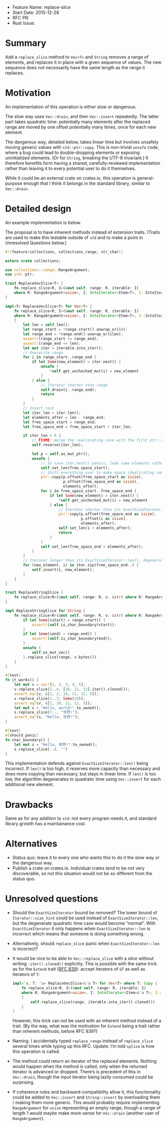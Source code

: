 - Feature Name: replace-slice
- Start Date: 2015-12-28
- RFC PR:
- Rust Issue:

# Summary
[summary]: #summary

Add a `replace_slice` method to `Vec<T>` and `String` removes a range of elements,
and replaces it in place with a given sequence of values.
The new sequence does not necessarily have the same length as the range it replaces.

# Motivation
[motivation]: #motivation

An implementation of this operation is either slow or dangerous.

The slow way uses `Vec::drain`, and then `Vec::insert` repeatedly.
The latter part takes quadratic time:
potentially many elements after the replaced range are moved by one offset
potentially many times, once for each new element.

The dangerous way, detailed below, takes linear time
but involves unsafely moving generic values with `std::ptr::copy`.
This is non-trivial `unsafe` code, where a bug could lead to double-dropping elements
or exposing uninitialized elements.
(Or for `String`, breaking the UTF-8 invariant.)
It therefore benefits form having a shared, carefully-reviewed implementation
rather than leaving it to every potential user to do it themselves.

While it could be an external crate on crates.io,
this operation is general-purpose enough that I think it belongs in the standard library,
similar to `Vec::drain`.

# Detailed design
[design]: #detailed-design

An example implementation is below.

The proposal is to have inherent methods instead of extension traits.
(Traits are used to make this testable outside of `std`
and to make a point in Unresolved Questions below.)

```rust
#![feature(collections, collections_range, str_char)]

extern crate collections;

use collections::range::RangeArgument;
use std::ptr;

trait ReplaceVecSlice<T> {
    fn replace_slice<R, I>(&mut self, range: R, iterable: I)
    where R: RangeArgument<usize>, I: IntoIterator<Item=T>, I::IntoIter: ExactSizeIterator;
}

impl<T> ReplaceVecSlice<T> for Vec<T> {
    fn replace_slice<R, I>(&mut self, range: R, iterable: I)
    where R: RangeArgument<usize>, I: IntoIterator<Item=T>, I::IntoIter: ExactSizeIterator
    {
        let len = self.len();
        let range_start = *range.start().unwrap_or(&0);
        let range_end = *range.end().unwrap_or(&len);
        assert!(range_start <= range_end);
        assert!(range_end <= len);
        let mut iter = iterable.into_iter();
        // Overwrite range
        for i in range_start..range_end {
            if let Some(new_element) = iter.next() {
                unsafe {
                    *self.get_unchecked_mut(i) = new_element
                }
            } else {
                // Iterator shorter than range
                self.drain(i..range_end);
                return
            }
        }
        // Insert rest
        let iter_len = iter.len();
        let elements_after = len - range_end;
        let free_space_start = range_end;
        let free_space_end = free_space_start + iter_len;

        if iter_len > 0 {
            // FIXME: merge the reallocating case with the first ptr::copy below?
            self.reserve(iter_len);

            let p = self.as_mut_ptr();
            unsafe {
                // In case iter.next() panics, leak some elements rather than risk double-freeing them.
                self.set_len(free_space_start);
                // Shift everything over to make space (duplicating some elements).
                ptr::copy(p.offset(free_space_start as isize),
                          p.offset(free_space_end as isize),
                          elements_after);
                for i in free_space_start..free_space_end {
                    if let Some(new_element) = iter.next() {
                        *self.get_unchecked_mut(i) = new_element
                    } else {
                        // Iterator shorter than its ExactSizeIterator::len()
                        ptr::copy(p.offset(free_space_end as isize),
                                  p.offset(i as isize),
                                  elements_after);
                        self.set_len(i + elements_after);
                        return
                    }
                }
                self.set_len(free_space_end + elements_after);
            }
        }
        // Iterator longer than its ExactSizeIterator::len(), degenerate to quadratic time
        for (new_element, i) in iter.zip(free_space_end..) {
            self.insert(i, new_element);
        }
    }
}

trait ReplaceStringSlice {
    fn replace_slice<R>(&mut self, range: R, s: &str) where R: RangeArgument<usize>;
}

impl ReplaceStringSlice for String {
    fn replace_slice<R>(&mut self, range: R, s: &str) where R: RangeArgument<usize> {
        if let Some(&start) = range.start() {
            assert!(self.is_char_boundary(start));
        }
        if let Some(&end) = range.end() {
            assert!(self.is_char_boundary(end));
        }
        unsafe {
            self.as_mut_vec()
        }.replace_slice(range, s.bytes())
    }
}

#[test]
fn it_works() {
    let mut v = vec![1, 2, 3, 4, 5];
    v.replace_slice(2..4, [10, 11, 12].iter().cloned());
    assert_eq!(v, &[1, 2, 10, 11, 12, 5]);
    v.replace_slice(1..3, Some(20));
    assert_eq!(v, &[1, 20, 11, 12, 5]);
    let mut s = "Hello, world!".to_owned();
    s.replace_slice(7.., "世界!");
    assert_eq!(s, "Hello, 世界!");
}

#[test]
#[should_panic]
fn char_boundary() {
    let mut s = "Hello, 世界!".to_owned();
    s.replace_slice(..8, "")
}
```

This implementation defends against `ExactSizeIterator::len()` being incorrect.
If `len()` is too high, it reserves more capacity than necessary
and does more copying than necessary,
but stays in linear time.
If `len()` is too low, the algorithm degenerates to quadratic time
using `Vec::insert` for each additional new element.

# Drawbacks
[drawbacks]: #drawbacks

Same as for any addition to `std`:
not every program needs it, and standard library growth has a maintainance cost.

# Alternatives
[alternatives]: #alternatives

* Status quo: leave it to every one who wants this to do it the slow way or the dangerous way.
* Publish a crate on crates.io.
  Individual crates tend to be not very discoverable,
  so not this situation would not be so different from the status quo.

# Unresolved questions
[unresolved]: #unresolved-questions

* Should the `ExactSizeIterator` bound be removed?
  The lower bound of `Iterator::size_hint` could be used instead of `ExactSizeIterator::len`,
  but the degenerate quadratic time case would become “normal”.
  With `ExactSizeIterator` it only happens when `ExactSizeIterator::len` is incorrect
  which means that someone is doing something wrong.

* Alternatively, should `replace_slice` panic when `ExactSizeIterator::len` is incorrect?

* It would be nice to be able to `Vec::replace_slice` with a slice
  without writing `.iter().cloned()` explicitly.
  This is possible with the same trick as for the `Extend` trait
  ([RFC 839](https://github.com/rust-lang/rfcs/blob/master/text/0839-embrace-extend-extinguish.md)):
  accept iterators of `&T` as well as iterators of `T`:

  ```rust
  impl<'a, T: 'a> ReplaceVecSlice<&'a T> for Vec<T> where T: Copy {
      fn replace_slice<R, I>(&mut self, range: R, iterable: I)
      where R: RangeArgument<usize>, I: IntoIterator<Item=&'a T>, I::IntoIter: ExactSizeIterator
      {
          self.replace_slice(range, iterable.into_iter().cloned())
      }
  }
  ```

  However, this trick can not be used with an inherent method instead of a trait.
  (By the way, what was the motivation for `Extend` being a trait rather than inherent methods,
  before RFC 839?)

* Naming.
  I accidentally typed `replace_range` instead of `replace_slice` several times
  while typing up this RFC.
  Update: I’m told `splice` is how this operation is called.

* The method could return an iterator of the replaced elements.
  Nothing would happen when the method is called,
  only when the returned iterator is advanced or dropped.
  There’s is precedent of this in `Vec::drain`,
  though the input iterator being lazily consumed could be surprising.

* If coherence rules and backward-compatibility allow it,
  this functionality could be added to `Vec::insert` and `String::insert`
  by overloading them / making them more generic.
  This would probably require implementing `RangeArgument` for `usize`
  representing an empty range,
  though a range of length 1 would maybe make more sense for `Vec::drain`
  (another user of `RangeArgument`).
